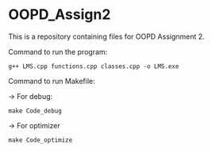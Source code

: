 # OOPD_Assign2
This is a repository containing files for OOPD Assignment 2.

Command to run the program: 
```
g++ LMS.cpp functions.cpp classes.cpp -o LMS.exe
```

Command to run Makefile:

-> For debug:
```
make Code_debug
```

-> For optimizer
```
make Code_optimize
```
